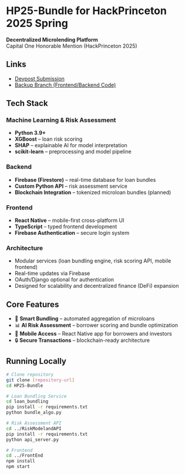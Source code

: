 # HP25-Bundle for HackPrinceton 2025 Spring

**Decentralized Microlending Platform**  
Capital One Honorable Mention (HackPrinceton 2025)

## Links
- [Devpost Submission](https://devpost.com/software/bundle-dp9ia2)
- [Backup Branch (Frontend/Backend Code)](https://github.com/EricChang9/HP25-Bundle/tree/backup)

## Tech Stack

### Machine Learning & Risk Assessment
- **Python 3.9+**
- **XGBoost** – loan risk scoring
- **SHAP** – explainable AI for model interpretation
- **scikit-learn** – preprocessing and model pipeline

### Backend
- **Firebase (Firestore)** – real-time database for loan bundles
- **Custom Python API** – risk assessment service
- **Blockchain Integration** – tokenized microloan bundles (planned)

### Frontend
- **React Native** – mobile-first cross-platform UI
- **TypeScript** – typed frontend development
- **Firebase Authentication** – secure login system

### Architecture
- Modular services (loan bundling engine, risk scoring API, mobile frontend)
- Real-time updates via Firebase
- OAuth/Django optional for authentication
- Designed for scalability and decentralized finance (DeFi) expansion

## Core Features
- 🔗 **Smart Bundling** – automated aggregation of microloans
- 📊 **AI Risk Assessment** – borrower scoring and bundle optimization
- 📱 **Mobile Access** – React Native app for borrowers and investors
- 🔒 **Secure Transactions** – blockchain-ready architecture

## Running Locally

```bash
# Clone repository
git clone [repository-url]
cd HP25-Bundle

# Loan Bundling Service
cd loan_bundling
pip install -r requirements.txt
python bundle_algo.py

# Risk Assessment API
cd ../RiskModelandAPI
pip install -r requirements.txt
python api_server.py

# Frontend
cd ../FrontEnd
npm install
npm start
